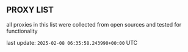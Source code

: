 ## PROXY LIST

all proxies in this list were collected from open sources and tested for functionality

last update: `2025-02-08 06:35:58.243990+00:00` UTC